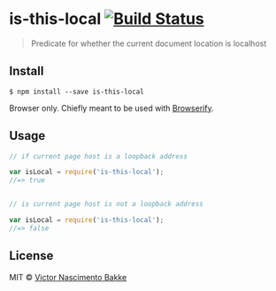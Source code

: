 # is-this-local [![Build Status](https://travis-ci.org/Gipphe/is-this-local.svg?branch=master)](https://travis-ci.org/Gipphe/is-this-local)

> Predicate for whether the current document location is localhost


## Install

```
$ npm install --save is-this-local
```
Browser only. Chiefly meant to be used with [Browserify](http://browserify.org/).


## Usage

```js
// if current page host is a loopback address

var isLocal = require('is-this-local');
//=> true


// is current page host is not a loopback address

var isLocal = require('is-this-local');
//=> false
```


## License

MIT © [Victor Nascimento Bakke](http://giphtbase.org)
